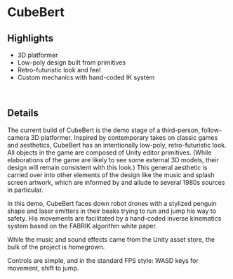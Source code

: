 # CubeBert

## Highlights
* 3D platformer
* Low-poly design built from primitives
* Retro-futuristic look and feel
* Custom mechanics with hand-coded IK system

<br />

## Details
The current build of CubeBert is the demo stage of a third-person, follow-camera 3D platformer.  Inspired by contemporary takes on classic games and aesthetics, CubeBert has an intentionally low-poly, retro-futuristic look.  All objects in the game are composed of Unity editor primitives.  (While elaborations of the game are likely to see some external 3D models, their design will remain consistent with this look.)  This general aesthetic is carried over into other elements of the design like the music and splash screen artwork, which are informed by and allude to several 1980s sources in particular.

In this demo, CubeBert faces down robot drones with a stylized penguin shape and laser emitters in their beaks trying to run and jump his way to safety.  His movements are facilitated by a hand-coded inverse kinematics system based on the FABRIK algorithm white paper.

While the music and sound effects came from the Unity asset store, the bulk of the project is homegrown.

Controls are simple, and in the standard FPS style:  WASD keys for movement, shift to jump.
